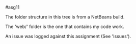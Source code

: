 #asg11

The folder structure in this tree is from a NetBeans build. 

The 'web/' folder is the one that contains my code work. 

An issue was logged against this assignment (See 'Issues').
